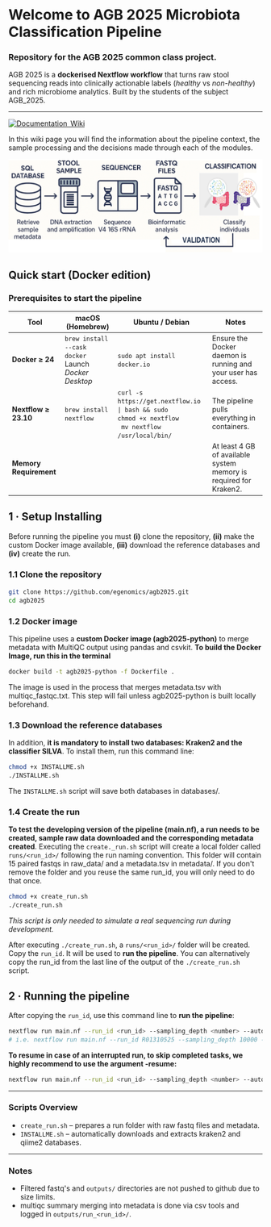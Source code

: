 # Welcome to **AGB 2025 Microbiota Classification Pipeline**

### Repository for the AGB 2025 common class project.
AGB 2025 is a **dockerised Nextflow workflow** that turns raw stool sequencing reads into clinically actionable labels (*healthy* vs *non-healthy*) and rich microbiome analytics. Built by the students of the subject AGB_2025.

---

[![Documentation  Wiki](https://img.shields.io/static/v1?label=Documentation&message=Wiki&labelColor=black&color=blue&logo=github&logoColor=white)](https://github.com/egenomics/agb2025/wiki)

In this wiki page you will find the information about the pipeline context, the sample processing and the decisions made through each of the modules.

![IMG1.png](https://github.com/egenomics/agb2025/blob/main/img/IMG1.png)
## Quick start (Docker edition)

### Prerequisites to start the pipeline

| Tool                   | macOS (Homebrew)                                                            | Ubuntu / Debian                                                           | Notes                                                         |
|------------------------|-----------------------------------------------------------------------------|---------------------------------------------------------------------------|---------------------------------------------------------------|
| **Docker ≥ 24**        | `brew install --cask docker`<br/>Launch *Docker Desktop*                     | `sudo apt install docker.io`                                              | Ensure the Docker daemon is running and your user has access. |
| **Nextflow ≥ 23.10**   | `brew install nextflow`                                                     | `curl -s https://get.nextflow.io \| bash && sudo`<br>`chmod +x nextflow`<br>` mv nextflow /usr/local/bin/` | The pipeline pulls everything in containers.                |
| **Memory Requirement** |                                                                             |                                                                           | At least 4 GB of available system memory is required for Kraken2. |

## 1 · Setup Installing

Before running the pipeline you must **(i)** clone the repository, **(ii)** make the custom Docker image available, **(iii)** download the reference databases and **(iv)** create the run.

### 1.1 Clone the repository
```bash
git clone https://github.com/egenomics/agb2025.git
cd agb2025
```
### 1.2 Docker image
This pipeline uses a **custom Docker image (agb2025-python)** to merge metadata with MultiQC output using pandas and csvkit. **To build the Docker Image, run this in the terminal**

```bash
docker build -t agb2025-python -f Dockerfile .
```

The image is used in the process that merges metadata.tsv with multiqc_fastqc.txt. This step will fail unless agb2025-python is built locally beforehand.

### 1.3 Download the reference databases
In addition, **it is mandatory to install two databases: Kraken2 and the classifier SILVA**. To install them, run this command line:

```bash
chmod +x INSTALLME.sh
./INSTALLME.sh
```

The `INSTALLME.sh` script will save both databases in databases/.

### 1.4 Create the run

**To test the developing version of the pipeline (main.nf), a run needs to be created, sample raw data downloaded and the corresponding metadata created**. Executing the `create._run.sh` script will create a local folder called `runs/<run_id>/` following the run naming convention. This folder will contain 15 paired fastqs in raw_data/ and a metadata.tsv in metadata/. If you don't remove the folder and you reuse the same run_id, you will only need to do that once.

```bash
chmod +x create_run.sh
./create_run.sh
```

*This script is only needed to simulate a real sequencing run during development.*

After executing `./create_run.sh`, a `runs/<run_id>/` folder will be created. Copy the `run_id`. It will be used to **run the pipeline**. You can alternatively copy the run_id from the last line of the output of the `./create_run.sh` script.

## 2 · Running the pipeline

After copying the `run_id`, use this command line to **run the pipeline**:

```bash
nextflow run main.nf --run_id <run_id> --sampling_depth <number> --auto_rarefaction TRUE -profile docker
# i.e. nextflow run main.nf --run_id R01310525 --sampling_depth 10000 --auto_rarefaction TRUE -profile docker
```

**To resume in case of an interrupted run, to skip completed tasks, we highly recommend to use the argument -resume:**

```bash
nextflow run main.nf --run_id <run_id> --sampling_depth <number> --auto_rarefaction TRUE -profile docker -resume
```
---

### Scripts Overview
- `create_run.sh` – prepares a run folder with raw fastq files and metadata.
- `INSTALLME.sh` – automatically downloads and extracts kraken2 and qiime2 databases.

---

### Notes

- Filtered fastq's and `outputs/` directories are not pushed to github due to size limits.
- multiqc summary merging into metadata is done via csv tools and logged in `outputs/run_<run_id>/`.
